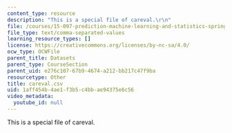 ```yaml
---
content_type: resource
description: "This is a special file of careval.\r\n"
file: /courses/15-097-prediction-machine-learning-and-statistics-spring-2012/1aff454b4ae1f3b5c4bbae94375e6c56_careval.csv
file_type: text/comma-separated-values
learning_resource_types: []
license: https://creativecommons.org/licenses/by-nc-sa/4.0/
ocw_type: OCWFile
parent_title: Datasets
parent_type: CourseSection
parent_uid: e276c107-67b9-4674-a212-bb217c47f9ba
resourcetype: Other
title: careval.csv
uid: 1aff454b-4ae1-f3b5-c4bb-ae94375e6c56
video_metadata:
  youtube_id: null
---
```

This is a special file of careval.
